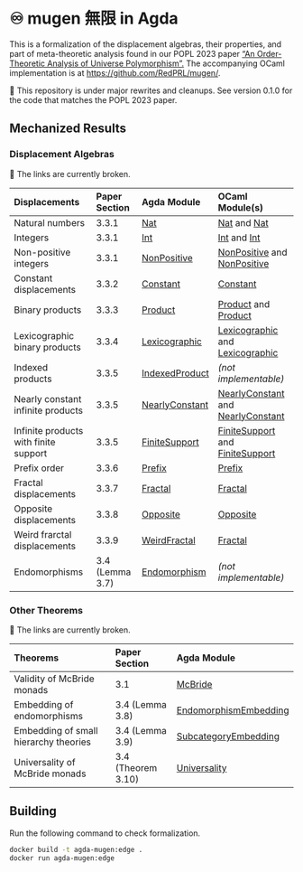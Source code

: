 <!--- vim: set nowrap: --->

# ♾ mugen 無限 in Agda

This is a formalization of the displacement algebras, their properties, and part of meta-theoretic analysis found in our POPL 2023 paper [“An Order-Theoretic Analysis of Universe Polymorphism”.](https://favonia.org/files/mugen.pdf) The accompanying OCaml implementation is at <https://github.com/RedPRL/mugen/>.

🚧 This repository is under major rewrites and cleanups. See version 0.1.0 for the code that matches the POPL 2023 paper.

## Mechanized Results

### Displacement Algebras

🚧 The links are currently broken.

| Displacements                         | Paper Section   | Agda Module                                                                    | OCaml Module(s)                                                                                                                                                     |
| :------------------------------------ | :-------------- | :----------------------------------------------------------------------------- | :------------------------------------------------------------------------------------------------------------------------------------------------------------------ |
| Natural numbers                       | 3.3.1           | [Nat](src/Mugen/Algebra/Displacement/Instances/Nat.agda)                       | [Nat](https://redprl.org/mugen/mugen/Mugen/Shift/Nat) and [Nat](https://redprl.org/mugen/mugen/Mugen/ShiftWithJoin/Nat)                                             |
| Integers                              | 3.3.1           | [Int](src/Mugen/Algebra/Displacement/Instances/Int.agda)                       | [Int](https://redprl.org/mugen/mugen/Mugen/Shift/Int) and [Int](https://redprl.org/mugen/mugen/Mugen/ShiftWithJoin/Int)                                             |
| Non-positive integers                 | 3.3.1           | [NonPositive](src/Mugen/Algebra/Displacement/Instances/NonPositive.agda)       | [NonPositive](https://redprl.org/mugen/mugen/Mugen/Shift/NonPositive) and [NonPositive](https://redprl.org/mugen/mugen/Mugen/ShiftWithJoin/NonPositive)             |
| Constant displacements                | 3.3.2           | [Constant](src/Mugen/Algebra/Displacement/Instances/Constant.agda)             | [Constant](https://redprl.org/mugen/mugen/Mugen/Shift/Constant)                                                                                                     |
| Binary products                       | 3.3.3           | [Product](src/Mugen/Algebra/Displacement/Instances/Product.agda)               | [Product](https://redprl.org/mugen/mugen/Mugen/Shift/Product) and [Product](https://redprl.org/mugen/mugen/Mugen/ShiftWithJoin/Product)                             |
| Lexicographic binary products         | 3.3.4           | [Lexicographic](src/Mugen/Algebra/Displacement/Instances/Lexicographic.agda)   | [Lexicographic](https://redprl.org/mugen/mugen/Mugen/Shift/Lexicographic) and [Lexicographic](https://redprl.org/mugen/mugen/Mugen/ShiftWithJoin/Lexicographic)     |
| Indexed products                      | 3.3.5           | [IndexedProduct](src/Mugen/Algebra/Displacement/Instances/IndexedProduct.agda) | _(not implementable)_                                                                                                                                               |
| Nearly constant infinite products     | 3.3.5           | [NearlyConstant](src/Mugen/Algebra/Displacement/Instances/NearlyConstant.agda) | [NearlyConstant](https://redprl.org/mugen/mugen/Mugen/Shift/NearlyConstant) and [NearlyConstant](https://redprl.org/mugen/mugen/Mugen/ShiftWithJoin/NearlyConstant) |
| Infinite products with finite support | 3.3.5           | [FiniteSupport](src/Mugen/Algebra/Displacement/Instances/FiniteSupport.agda)   | [FiniteSupport](https://redprl.org/mugen/mugen/Mugen/Shift/FiniteSupport) and [FiniteSupport](https://redprl.org/mugen/mugen/Mugen/ShiftWithJoin/FiniteSupport)     |
| Prefix order                          | 3.3.6           | [Prefix](src/Mugen/Algebra/Displacement/Instances/Prefix.agda)                 | [Prefix](https://redprl.org/mugen/mugen/Mugen/Shift/Prefix)                                                                                                         |
| Fractal displacements                 | 3.3.7           | [Fractal](src/Mugen/Algebra/Displacement/Instances/Fractal.agda)               | [Fractal](https://redprl.org/mugen/mugen/Mugen/Shift/Fractal)                                                                                                       |
| Opposite displacements                | 3.3.8           | [Opposite](src/Mugen/Algebra/Displacement/Instances/Opposite.agda)             | [Opposite](https://redprl.org/mugen/mugen/Mugen/Shift/Opposite)                                                                                                     |
| Weird frarctal displacements          | 3.3.9           | [WeirdFractal](src/Mugen/Algebra/Displacement/Instances/WeirdFractal.agda)     | [Fractal](https://redprl.org/mugen/mugen/Mugen/Shift/Fractal)                                                                                                       |
| Endomorphisms                         | 3.4 (Lemma 3.7) | [Endomorphism](src/Mugen/Algebra/Displacement/Instances/Endomorphism.agda)     | _(not implementable)_                                                                                                                                               |

### Other Theorems

🚧 The links are currently broken.

| Theorems                              | Paper Section      | Agda Module                                                                                      |
| :------------------------------------ | :----------------- | :----------------------------------------------------------------------------------------------- |
| Validity of McBride monads            | 3.1                | [McBride](./src/Mugen/Cat/HierarchyTheory/McBride.agda)                                          |
| Embedding of endomorphisms            | 3.4 (Lemma 3.8)    | [EndomorphismEmbedding](./src/Mugen/Cat/HierarchyTheory/Universality/EndomorphismEmbedding.agda) |
| Embedding of small hierarchy theories | 3.4 (Lemma 3.9)    | [SubcategoryEmbedding](./src/Mugen/Cat/HierarchyTheory/Universality/SubcategoryEmbedding.agda)   |
| Universality of McBride monads        | 3.4 (Theorem 3.10) | [Universality](./src/Mugen/Cat/HierarchyTheory/Universality.agda)                                |

## Building

Run the following command to check formalization.

```sh
docker build -t agda-mugen:edge .
docker run agda-mugen:edge
```
